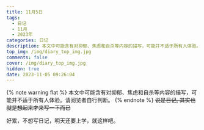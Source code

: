 ```yaml
---
title: 11月5日
tags:
  - 日记
  - 11月
  - 2023年
categories: 日记
description: 本文中可能含有对抑郁、焦虑和自杀等内容的描写，可能并不适于所有人体验。请阅览者自行判断。
top_img: /img/diary_top_img.jpg
comments: false
cover: /img/diary_top_img.jpg
hidden: true
date: 2023-11-05 09:26:04
---
```

{% note warning flat %}
本文中可能含有对抑郁、焦虑和自杀等内容的描写，可能并不适于所有人体验。请阅览者自行判断。
{% endnote %}
~~说是日记, 其实也就是想起来才来写一下而已~~

好累，不想写日记，明天还要上学，就这样吧。
